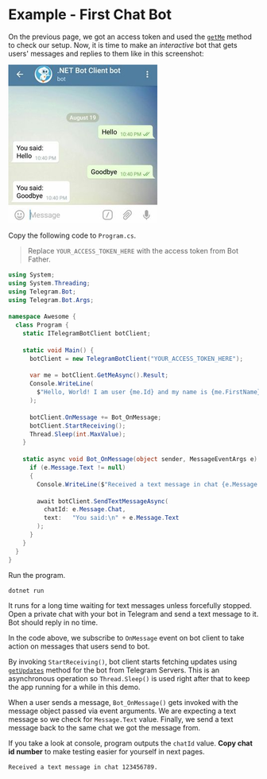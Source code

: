 # Example - First Chat Bot

On the previous page, we got an access token and used the [`getMe`] method to check our setup.
Now, it is time to make an _interactive_ bot that gets users' messages and replies to them like in this screenshot:

![Example Image](docs/shot-example_bot.jpg)

Copy the following code to `Program.cs`.

> Replace `YOUR_ACCESS_TOKEN_HERE` with the access token from Bot Father.

```c#
using System;
using System.Threading;
using Telegram.Bot;
using Telegram.Bot.Args;

namespace Awesome {
  class Program {
    static ITelegramBotClient botClient;

    static void Main() {
      botClient = new TelegramBotClient("YOUR_ACCESS_TOKEN_HERE");

      var me = botClient.GetMeAsync().Result;
      Console.WriteLine(
        $"Hello, World! I am user {me.Id} and my name is {me.FirstName}."
      );

      botClient.OnMessage += Bot_OnMessage;
      botClient.StartReceiving();
      Thread.Sleep(int.MaxValue);
    }

    static async void Bot_OnMessage(object sender, MessageEventArgs e) {
      if (e.Message.Text != null)
      {
        Console.WriteLine($"Received a text message in chat {e.Message.Chat.Id}.");

        await botClient.SendTextMessageAsync(
          chatId: e.Message.Chat,
          text:   "You said:\n" + e.Message.Text
        );
      }
    }
  }
}
```

Run the program.

```bash
dotnet run
```

It runs for a long time waiting for text messages unless forcefully stopped. Open a private chat with your bot in
Telegram and send a text message to it. Bot should reply in no time.

In the code above, we subscribe to `OnMessage` event on bot client to take action on messages that users send to bot.

By invoking `StartReceiving()`, bot client starts fetching updates using [`getUpdates`] method for the bot
from Telegram Servers. This is an asynchronous operation so `Thread.Sleep()` is used right after that
to keep the app running for a while in this demo.

When a user sends a message, `Bot_OnMessage()` gets invoked with the message object passed via event arguments.
We are expecting a text message so we check for `Message.Text` value.
Finally, we send a text message back to the same chat we got the message from.

If you take a look at console, program outputs the `chatId` value. **Copy chat id number** to make testing easier
for yourself in next pages.

```text
Received a text message in chat 123456789.
```

[`getMe`]: https://core.telegram.org/bots/api#getme
[`getUpdates`]: https://core.telegram.org/bots/api#getupdates
